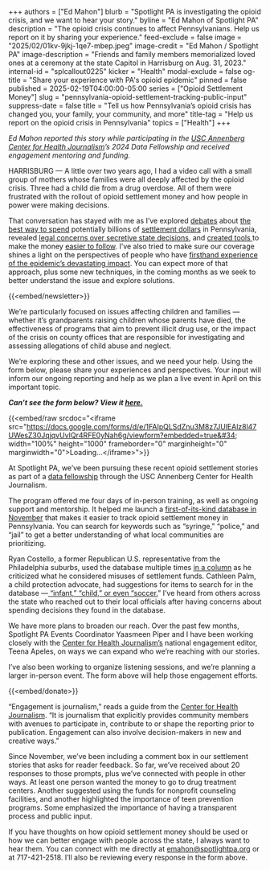 +++
authors = ["Ed Mahon"]
blurb = "Spotlight PA is investigating the opioid crisis, and we want to hear your story."
byline = "Ed Mahon of Spotlight PA"
description = "The opioid crisis continues to affect Pennsylvanians. Help us report on it by sharing your experience."
feed-exclude = false
image = "2025/02/01kv-9jkj-1qe7-mbep.jpeg"
image-credit = "Ed Mahon / Spotlight PA"
image-description = "Friends and family members memorialized loved ones at a ceremony at the state Capitol in Harrisburg on Aug. 31, 2023."
internal-id = "splcallout0225"
kicker = "Health"
modal-exclude = false
og-title = "Share your experience with PA's opioid epidemic"
pinned = false
published = 2025-02-19T04:00:00-05:00
series = ["Opioid Settlement Money"]
slug = "pennsylvania-opioid-settlement-tracking-public-input"
suppress-date = false
title = "Tell us how Pennsylvania’s opioid crisis has changed you, your family, your community, and more"
title-tag = "Help us report on the opioid crisis in Pennsylvania"
topics = ["Health"]
+++

<em>Ed Mahon reported this story while participating in the </em><a href="https://centerforhealthjournalism.org/about-center"><em>USC Annenberg Center for Health Journalism</em></a><em>’s 2024 Data Fellowship and received engagement mentoring and funding.</em>

HARRISBURG — A little over two years ago, I had a video call with a small group of mothers whose families were all deeply affected by the opioid crisis. Three had a child die from a drug overdose. All of them were frustrated with the rollout of opioid settlement money and how people in power were making decisions.

That conversation has stayed with me as I’ve explored <a href="https://www.spotlightpa.org/news/2023/04/pa-opioid-settlement-money-cases-police-treatment-johnson-johnson/">debates</a> about <a href="https://www.npr.org/sections/health-shots/2024/03/27/1238282456/in-pennsylvania-she-wants-to-hand-out-new-syringes-to-save-lives-but-is-it-legal">the best way to spend</a> potentially billions of <a href="https://www.spotlightpa.org/news/2024/11/pennsylvania-opioid-settlement-money-commonwealth-court-spending-lawsuits/">settlement dollars</a> in Pennsylvania, revealed <a href="https://www.spotlightpa.org/news/2024/06/pennsylvania-opioid-settlement-board-secret-meetings-lawmaker-challenge/">legal concerns over secretive state decisions</a>, and <a href="https://www.spotlightpa.org/news/2024/03/opioid-settlement-money-67-counties/">created tools </a>to make the money <a href="https://www.spotlightpa.org/news/2023/10/pennsylvania-opioid-settlement-fund-receive/">easier to follow</a>. I’ve also tried to make sure our coverage shines a light on the perspectives of people who have <a href="https://www.spotlightpa.org/news/2024/08/opioid-settlement-cash-public-comments-ignored/">firsthand experience of the epidemic’s devastating impact</a>. You can expect more of that approach, plus some new techniques, in the coming months as we seek to better understand the issue and explore solutions.

{{<embed/newsletter>}}

We’re particularly focused on issues affecting children and families — whether it’s grandparents raising children whose parents have died, the effectiveness of programs that aim to prevent illicit drug use, or the impact of the crisis on county offices that are responsible for investigating and assessing allegations of child abuse and neglect.

We’re exploring these and other issues, and we need your help. Using the form below, please share your experiences and perspectives. Your input will inform our ongoing reporting and help as we plan a live event in April on this important topic.<strong><em></em></strong>

<strong><em>Can’t see the form below? View it </em></strong><a href="https://forms.gle/MtBba1a1RCAi6NdS8"><strong><em>here.</em></strong></a><strong><em></em></strong>

{{<embed/raw srcdoc="&lt;iframe src=&#34;https://docs.google.com/forms/d/e/1FAIpQLSdZnu3M8z7JUlEAlz8l47UWesZ30JqjqvUvIQr4RFE0yNah6g/viewform?embedded=true&#34; width=&#34;100%&#34; height=&#34;1000&#34; frameborder=&#34;0&#34; marginheight=&#34;0&#34; marginwidth=&#34;0&#34;&gt;Loading…&lt;/iframe&gt;">}}

At Spotlight PA, we’ve been pursuing these recent opioid settlement stories as part of a <a href="https://centerforhealthjournalism.org/our-work/insights/center-health-journalism-announces-2024-data-fellows?utm_source=ActiveCampaign&amp;utm_medium=email&amp;utm_content=Fearing%20higher%20electricity%20costs%2C%20Shapiro%20files%20suit&amp;utm_campaign=The%20Investigator%2001%2016%2025">data<strong> </strong>fellowship</a> through the USC Annenberg Center for Health Journalism.

The program offered me four days of in-person training, as well as ongoing support and mentorship. It helped me launch a <a href="https://www.spotlightpa.org/news/2024/11/pennsylvania-opioid-settlement-money-spending-data/">first-of-its-kind database in November</a> that makes it easier to track opioid settlement money in Pennsylvania. You can search for keywords such as “syringe,” “police,” and “jail” to get a better understanding of what local communities are prioritizing.

Ryan Costello, a former Republican U.S. representative from the Philadelphia suburbs, used the database multiple times <a href="https://broadandliberty.com/2024/12/12/ryan-costello-misuse-of-opioid-settlement-funds-betrays-pennsylvanias-most-vulnerable/">in a column</a> as he criticized what he considered misuses of settlement funds. Cathleen Palm, a child protection advocate, had suggestions for items to search for in the database —<a href="https://www.linkedin.com/posts/cathleen-palm-2429741bb_spotlight-pa-database-tracks-70m-in-opioid-activity-7264282498707156992-l5K9?utm_source=share&amp;utm_medium=member_desktop"> “infant,” “child,” or even “soccer.</a>” I’ve heard from others across the state who reached out to their local officials after having concerns about spending decisions they found in the database.

We have more plans to broaden our reach. Over the past few months, Spotlight PA Events Coordinator Yaasmeen Piper and I have been working closely with the <a href="https://centerforhealthjournalism.org/our-work/community-engagement">Center for Health Journalism’s</a> national engagement editor, Teena Apeles, on ways we can expand who we’re reaching with our stories.

I’ve also been working to organize listening sessions, and we’re planning a larger in-person event. The form above will help those engagement efforts.

{{<embed/donate>}}

“Engagement is journalism,” reads a guide from the <a href="https://centerforhealthjournalism.org/engagement-mentoring-and-grants-faq">Center for Health Journalism</a>. “It is journalism that explicitly provides community members with avenues to participate in, contribute to or shape the reporting prior to publication. Engagement can also involve decision-makers in new and creative ways.”

Since November, we’ve been including a comment box in our settlement stories that asks for reader feedback. So far, we’ve received about 20<strong> </strong>responses to those prompts, plus we’ve connected with people in other ways. At least one person wanted the money to go to drug treatment centers. Another suggested using the funds for nonprofit counseling facilities, and another highlighted the importance of teen prevention programs. Some emphasized the importance of having a transparent process and public input.

If you have thoughts on how opioid settlement money should be used or how we can better engage with people across the state, I always want to hear them. You can connect with me directly at <a href="mailto:emahon@spotlightpa.org">emahon@spotlightpa.org</a> or at 717-421-2518. I’ll also be reviewing every response in the form above.


